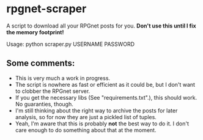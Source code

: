 # rpgnet-scraper

A script to download all your RPGnet posts for you. **Don't use this until I fix the memory footprint!**

Usage:
    python scraper.py USERNAME PASSWORD

## Some comments:

* This is very much a work in progress.
* The script is nowhere as fast or efficient as it could be, but I don't want to clobber the RPGnet server.
* If you get the necessary libs (See "requirements.txt".), this should work. No guaranties, though.
* I'm still thinking about the right way to archive the posts for later analysis, so for now they are just a pickled list of tuples.
* Yeah, I'm aware that this is probably **not** the best way to do it. I don't care enough to do something about that at the moment.
